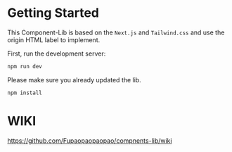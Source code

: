 # Getting Started

This Component-Lib is based on the `Next.js` and `Tailwind.css` and use the origin HTML label to implement.

First, run the development server:

```bash
npm run dev
```
Please make sure you already updated the lib.

```bash
npm install
```
# WIKI 
https://github.com/Fupaopaopaopao/compnents-lib/wiki
